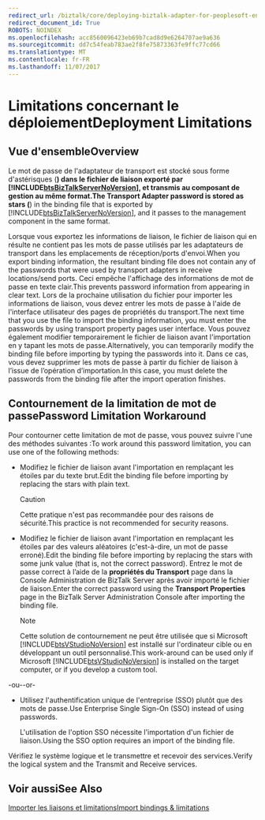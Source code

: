 ```yaml
---
redirect_url: /biztalk/core/deploying-biztalk-adapter-for-peoplesoft-enterprise/
redirect_document_id: True
ROBOTS: NOINDEX
ms.openlocfilehash: acc8560096423eb69b7cad8d9e6264707ae9a636
ms.sourcegitcommit: dd7c54feab783ae2f8fe75873363fe9ffc77cd66
ms.translationtype: MT
ms.contentlocale: fr-FR
ms.lasthandoff: 11/07/2017
---
```

# <a name="deployment-limitations"></a><span data-ttu-id="4d9a8-101">Limitations concernant le déploiement</span><span class="sxs-lookup"><span data-stu-id="4d9a8-101">Deployment Limitations</span></span>

## <a name="overview"></a><span data-ttu-id="4d9a8-102">Vue d'ensemble</span><span class="sxs-lookup"><span data-stu-id="4d9a8-102">Overview</span></span>
<span data-ttu-id="4d9a8-103">Le mot de passe de l'adaptateur de transport est stocké sous forme d'astérisques (******) dans le fichier de liaison exporté par [!INCLUDE[btsBizTalkServerNoVersion](../includes/btsbiztalkservernoversion-md.md)], et transmis au composant de gestion au même format.</span><span class="sxs-lookup"><span data-stu-id="4d9a8-103">The Transport Adapter password is stored as stars (******) in the binding file that is exported by [!INCLUDE[btsBizTalkServerNoVersion](../includes/btsbiztalkservernoversion-md.md)], and it passes to the management component in the same format.</span></span>  
  
 <span data-ttu-id="4d9a8-104">Lorsque vous exportez les informations de liaison, le fichier de liaison qui en résulte ne contient pas les mots de passe utilisés par les adaptateurs de transport dans les emplacements de réception/ports d'envoi.</span><span class="sxs-lookup"><span data-stu-id="4d9a8-104">When you export binding information, the resultant binding file does not contain any of the passwords that were used by transport adapters in receive locations/send ports.</span></span> <span data-ttu-id="4d9a8-105">Ceci empêche l'affichage des informations de mot de passe en texte clair.</span><span class="sxs-lookup"><span data-stu-id="4d9a8-105">This prevents password information from appearing in clear text.</span></span> <span data-ttu-id="4d9a8-106">Lors de la prochaine utilisation du fichier pour importer les informations de liaison, vous devez entrer les mots de passe à l'aide de l'interface utilisateur des pages de propriétés du transport.</span><span class="sxs-lookup"><span data-stu-id="4d9a8-106">The next time that you use the file to import the binding information, you must enter the passwords by using transport property pages user interface.</span></span> <span data-ttu-id="4d9a8-107">Vous pouvez également modifier temporairement le fichier de liaison avant l'importation en y tapant les mots de passe.</span><span class="sxs-lookup"><span data-stu-id="4d9a8-107">Alternatively, you can temporarily modify the binding file before importing by typing the passwords into it.</span></span> <span data-ttu-id="4d9a8-108">Dans ce cas, vous devez supprimer les mots de passe à partir du fichier de liaison à l’issue de l’opération d’importation.</span><span class="sxs-lookup"><span data-stu-id="4d9a8-108">In this case, you must delete the passwords from the binding file after the import operation finishes.</span></span>  
  

## <a name="password-limitation-workaround"></a><span data-ttu-id="4d9a8-109">Contournement de la limitation de mot de passe</span><span class="sxs-lookup"><span data-stu-id="4d9a8-109">Password Limitation Workaround</span></span>  
 <span data-ttu-id="4d9a8-110">Pour contourner cette limitation de mot de passe, vous pouvez suivre l'une des méthodes suivantes :</span><span class="sxs-lookup"><span data-stu-id="4d9a8-110">To work around this password limitation, you can use one of the following methods:</span></span>  
  
-   <span data-ttu-id="4d9a8-111">Modifiez le fichier de liaison avant l'importation en remplaçant les étoiles par du texte brut.</span><span class="sxs-lookup"><span data-stu-id="4d9a8-111">Edit the binding file before importing by replacing the stars with plain text.</span></span>  
  
    > [!CAUTION]
    >  <span data-ttu-id="4d9a8-112">Cette pratique n'est pas recommandée pour des raisons de sécurité.</span><span class="sxs-lookup"><span data-stu-id="4d9a8-112">This practice is not recommended for security reasons.</span></span>  
  
-   <span data-ttu-id="4d9a8-113">Modifiez le fichier de liaison avant l'importation en remplaçant les étoiles par des valeurs aléatoires (c'est-à-dire, un mot de passe erroné).</span><span class="sxs-lookup"><span data-stu-id="4d9a8-113">Edit the binding file before importing by replacing the stars with some junk value (that is, not the correct password).</span></span> <span data-ttu-id="4d9a8-114">Entrez le mot de passe correct à l’aide de la **propriétés du Transport** page dans la Console Administration de BizTalk Server après avoir importé le fichier de liaison.</span><span class="sxs-lookup"><span data-stu-id="4d9a8-114">Enter the correct password using the **Transport Properties** page in the BizTalk Server Administration Console after importing the binding file.</span></span>  
  
    > [!NOTE]
    >  <span data-ttu-id="4d9a8-115">Cette solution de contournement ne peut être utilisée que si Microsoft [!INCLUDE[btsVStudioNoVersion](../includes/btsvstudionoversion-md.md)] est installé sur l'ordinateur cible ou en développant un outil personnalisé.</span><span class="sxs-lookup"><span data-stu-id="4d9a8-115">This work-around can be used only if Microsoft [!INCLUDE[btsVStudioNoVersion](../includes/btsvstudionoversion-md.md)] is installed on the target computer, or if you develop a custom tool.</span></span>  
  
 <span data-ttu-id="4d9a8-116">-ou-</span><span class="sxs-lookup"><span data-stu-id="4d9a8-116">-or-</span></span>  
  
-   <span data-ttu-id="4d9a8-117">Utilisez l'authentification unique de l'entreprise (SSO) plutôt que des mots de passe.</span><span class="sxs-lookup"><span data-stu-id="4d9a8-117">Use Enterprise Single Sign-On (SSO) instead of using passwords.</span></span>  
  
     <span data-ttu-id="4d9a8-118">L'utilisation de l'option SSO nécessite l'importation d'un fichier de liaison.</span><span class="sxs-lookup"><span data-stu-id="4d9a8-118">Using the SSO option requires an import of the binding file.</span></span>  
  
 <span data-ttu-id="4d9a8-119">Vérifiez le système logique et le transmettre et recevoir des services.</span><span class="sxs-lookup"><span data-stu-id="4d9a8-119">Verify the logical system and the Transmit and Receive services.</span></span>  
  
## <a name="see-also"></a><span data-ttu-id="4d9a8-120">Voir aussi</span><span class="sxs-lookup"><span data-stu-id="4d9a8-120">See Also</span></span>  
[<span data-ttu-id="4d9a8-121">Importer les liaisons et limitations</span><span class="sxs-lookup"><span data-stu-id="4d9a8-121">Import bindings & limitations</span></span>](../core/deploying-biztalk-adapter-for-peoplesoft-enterprise.md)